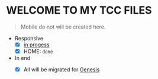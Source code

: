 # WELCOME TO MY TCC FILES

> Mobile do not will be created here.

  - Responsive
    - [X] [in progess](https://github.com/eliasallex/screen-manipulation-ewb)
    - [X] HOME: `done`
  
- In end
  - [X] All will be migrated for [Genesis](https://github.com/geni-sys)
  
